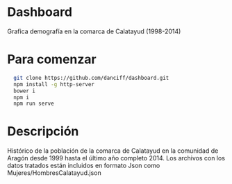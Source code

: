 # Dashboard
  Grafica demografía en la comarca de Calatayud (1998-2014)

# Para comenzar
```bash
  git clone https://github.com/danciff/dashboard.git
  npm install -g http-server
  bower i
  npm i
  npm run serve
```
# Descripción

  Histórico de la población de la comarca de Calatayud en la comunidad de Aragón desde 1999 hasta el último año completo 2014. Los archivos con los datos tratados están incluidos en formato Json como Mujeres/HombresCalatayud.json 
